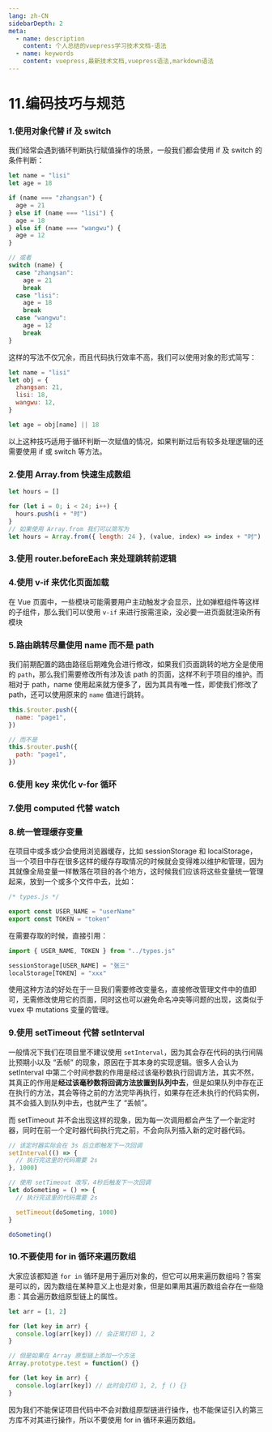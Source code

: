```yaml
---
lang: zh-CN
sidebarDepth: 2
meta:
  - name: description
    content: 个人总结的vuepress学习技术文档-语法
  - name: keywords
    content: vuepress,最新技术文档,vuepress语法,markdown语法
---
```


# 11.编码技巧与规范
### 1.使用对象代替 if 及 switch
我们经常会遇到循环判断执行赋值操作的场景，一般我们都会使用 if 及 switch 的条件判断：
```js
let name = "lisi"
let age = 18

if (name === "zhangsan") {
  age = 21
} else if (name === "lisi") {
  age = 18
} else if (name === "wangwu") {
  age = 12
}

// 或者
switch (name) {
  case "zhangsan":
    age = 21
    break
  case "lisi":
    age = 18
    break
  case "wangwu":
    age = 12
    break
}
```
这样的写法不仅冗余，而且代码执行效率不高，我们可以使用对象的形式简写：
```js
let name = "lisi"
let obj = {
  zhangsan: 21,
  lisi: 18,
  wangwu: 12,
}

let age = obj[name] || 18
```
以上这种技巧适用于循环判断一次赋值的情况，如果判断过后有较多处理逻辑的还需要使用 if 或 switch 等方法。
### 2.使用 Array.from 快速生成数组
```js
let hours = []

for (let i = 0; i < 24; i++) {
  hours.push(i + "时")
}
// 如果使用 Array.from 我们可以简写为
let hours = Array.from({ length: 24 }, (value, index) => index + "时")
```
### 3.使用 router.beforeEach 来处理跳转前逻辑

### 4.使用 v-if 来优化页面加载

在 Vue 页面中，一些模块可能需要用户主动触发才会显示，比如弹框组件等这样的子组件，那么我们可以使用 `v-if` 来进行按需渲染，没必要一进页面就渲染所有模块

### 5.路由跳转尽量使用 name 而不是 path

我们前期配置的路由路径后期难免会进行修改，如果我们页面跳转的地方全是使用的 `path`，那么我们需要修改所有涉及该 path 的页面，这样不利于项目的维护。而相对于 path，name 使用起来就方便多了，因为其具有唯一性，即使我们修改了 path，还可以使用原来的 `name` 值进行跳转。

```js
this.$router.push({
  name: "page1",
})

// 而不是
this.$router.push({
  path: "page1",
})
```

### 6.使用 key 来优化 v-for 循环

### 7.使用 computed 代替 watch

### 8.统一管理缓存变量

在项目中或多或少会使用浏览器缓存，比如 sessionStorage 和 localStorage，当一个项目中存在很多这样的缓存存取情况的时候就会变得难以维护和管理，因为其就像全局变量一样散落在项目的各个地方，这时候我们应该将这些变量统一管理起来，放到一个或多个文件中去，比如：

```js
/* types.js */

export const USER_NAME = "userName"
export const TOKEN = "token"
```

在需要存取的时候，直接引用：

```js
import { USER_NAME, TOKEN } from "../types.js"

sessionStorage[USER_NAME] = "张三"
localStorage[TOKEN] = "xxx"
```

使用这种方法的好处在于一旦我们需要修改变量名，直接修改管理文件中的值即可，无需修改使用它的页面，同时这也可以避免命名冲突等问题的出现，这类似于 vuex 中 mutations 变量的管理。

### 9.使用 setTimeout 代替 setInterval

一般情况下我们在项目里不建议使用 `setInterval`，因为其会存在代码的执行间隔比预期小以及 “丢帧” 的现象，原因在于其本身的实现逻辑。很多人会认为 setInterval 中第二个时间参数的作用是经过该毫秒数执行回调方法，其实不然，其真正的作用是**经过该毫秒数将回调方法放置到队列中去**，但是如果队列中存在正在执行的方法，其会等待之前的方法完毕再执行，如果存在还未执行的代码实例，其不会插入到队列中去，也就产生了 “丢帧”。

而 setTimeout 并不会出现这样的现象，因为每一次调用都会产生了一个新定时器，同时在前一个定时器代码执行完之前，不会向队列插入新的定时器代码。

```js
// 该定时器实际会在 3s 后立即触发下一次回调
setInterval(() => {
  // 执行完这里的代码需要 2s
}, 1000)

// 使用 setTimeout 改写，4秒后触发下一次回调
let doSometing = () => {
  // 执行完这里的代码需要 2s

  setTimeout(doSometing, 1000)
}

doSometing()
```

### 10.不要使用 for in 循环来遍历数组

大家应该都知道 `for in` 循环是用于遍历对象的，但它可以用来遍历数组吗？答案是可以的，因为数组在某种意义上也是对象，但是如果用其遍历数组会存在一些隐患：其会遍历数组原型链上的属性。

```js
let arr = [1, 2]

for (let key in arr) {
  console.log(arr[key]) // 会正常打印 1, 2
}

// 但是如果在 Array 原型链上添加一个方法
Array.prototype.test = function() {}

for (let key in arr) {
  console.log(arr[key]) // 此时会打印 1, 2, ƒ () {}
}
```
因为我们不能保证项目代码中不会对数组原型链进行操作，也不能保证引入的第三方库不对其进行操作，所以不要使用 for in 循环来遍历数组。

